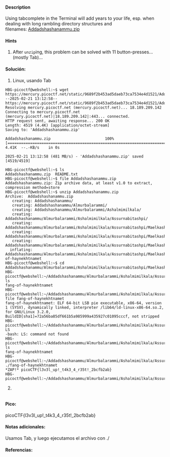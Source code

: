 #### Description
Using tabcomplete in the Terminal will add years to your life, esp. when dealing with long rambling directory structures and filenames: [Addadshashanammu.zip](https://mercury.picoctf.net/static/9689f2b453ad5daeb73ca7534e4d1521/Addadshashanammu.zip)


#### Hints 
1. After `unzip`ing, this problem can be solved with 11 button-presses...(mostly Tab)...


#### Solución:

1. Linux, usando Tab

````
HBG-picoctf@webshell:~$ wget https://mercury.picoctf.net/static/9689f2b453ad5daeb73ca7534e4d1521/Addadshashanammu.zip
--2025-02-21 13:12:58--  https://mercury.picoctf.net/static/9689f2b453ad5daeb73ca7534e4d1521/Addadshashanammu.zip
Resolving mercury.picoctf.net (mercury.picoctf.net)... 18.189.209.142
Connecting to mercury.picoctf.net (mercury.picoctf.net)|18.189.209.142|:443... connected.
HTTP request sent, awaiting response... 200 OK
Length: 4519 (4.4K) [application/octet-stream]
Saving to: 'Addadshashanammu.zip'

Addadshashanammu.zip                        100%[===========================================================================================>]   4.41K  --.-KB/s    in 0s      

2025-02-21 13:12:58 (481 MB/s) - 'Addadshashanammu.zip' saved [4519/4519]

HBG-picoctf@webshell:~$ ls    
Addadshashanammu.zip  README.txt
HBG-picoctf@webshell:~$ file Addadshashanammu.zip 
Addadshashanammu.zip: Zip archive data, at least v1.0 to extract, compression method=store
HBG-picoctf@webshell:~$ unzip Addadshashanammu.zip 
Archive:  Addadshashanammu.zip
   creating: Addadshashanammu/
   creating: Addadshashanammu/Almurbalarammi/
   creating: Addadshashanammu/Almurbalarammi/Ashalmimilkala/
   creating: Addadshashanammu/Almurbalarammi/Ashalmimilkala/Assurnabitashpi/
   creating: Addadshashanammu/Almurbalarammi/Ashalmimilkala/Assurnabitashpi/Maelkashishi/
   creating: Addadshashanammu/Almurbalarammi/Ashalmimilkala/Assurnabitashpi/Maelkashishi/Onnissiralis/
   creating: Addadshashanammu/Almurbalarammi/Ashalmimilkala/Assurnabitashpi/Maelkashishi/Onnissiralis/Ularradallaku/
  inflating: Addadshashanammu/Almurbalarammi/Ashalmimilkala/Assurnabitashpi/Maelkashishi/Onnissiralis/Ularradallaku/fang-of-haynekhtnamet  
HBG-picoctf@webshell:~$ cd Addadshashanammu/Almurbalarammi/Ashalmimilkala/Assurnabitashpi/Maelkashishi/Onnissiralis/Ularradallaku/ 
HBG-picoctf@webshell:~/Addadshashanammu/Almurbalarammi/Ashalmimilkala/Assurnabitashpi/Maelkashishi/Onnissiralis/Ularradallaku$ ls
fang-of-haynekhtnamet
HBG-picoctf@webshell:~/Addadshashanammu/Almurbalarammi/Ashalmimilkala/Assurnabitashpi/Maelkashishi/Onnissiralis/Ularradallaku$ file fang-of-haynekhtnamet 
fang-of-haynekhtnamet: ELF 64-bit LSB pie executable, x86-64, version 1 (SYSV), dynamically linked, interpreter /lib64/ld-linux-x86-64.so.2, for GNU/Linux 3.2.0, BuildID[sha1]=72a56ba85df661b5a985999a435927c01095cccf, not stripped
HBG-picoctf@webshell:~/Addadshashanammu/Almurbalarammi/Ashalmimilkala/Assurnabitashpi/Maelkashishi/Onnissiralis/Ularradallaku$ LS
-bash: LS: command not found
HBG-picoctf@webshell:~/Addadshashanammu/Almurbalarammi/Ashalmimilkala/Assurnabitashpi/Maelkashishi/Onnissiralis/Ularradallaku$ ls
fang-of-haynekhtnamet
HBG-picoctf@webshell:~/Addadshashanammu/Almurbalarammi/Ashalmimilkala/Assurnabitashpi/Maelkashishi/Onnissiralis/Ularradallaku$ ./fang-of-haynekhtnamet 
*ZAP!* picoCTF{l3v3l_up!_t4k3_4_r35t!_2bcfb2ab}
HBG-picoctf@webshell:~/Addadshashanammu/Almurbalarammi/Ashalmimilkala/Assurnabitashpi/Maelkashishi/Onnissiralis/Ularradallaku$ 
`````

2.

````

`````

#### Pico:
picoCTF{l3v3l_up!_t4k3_4_r35t!_2bcfb2ab}

#### Notas adicionales:
Usamos Tab, y luego ejecutamos el archivo con ./

#### Referencias:



